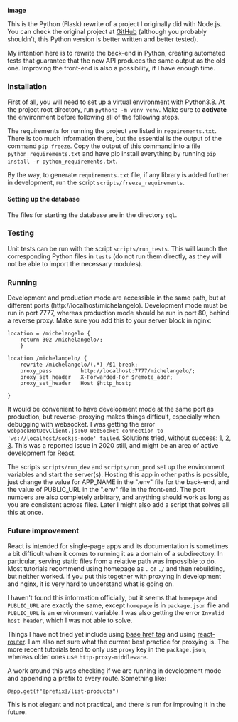 **image**

This is the Python (Flask) rewrite of a project I originally did with Node.js. You can check the original project at [GitHub](https://github.com/moraesvic/davinci) (although you probably shouldn't, this Python version is better written and better tested).

My intention here is to rewrite the back-end in Python, creating automated tests that guarantee that the new API produces the same output as the old one. Improving the front-end is also a possibility, if I have enough time.

### Installation

First of all, you will need to set up a virtual environment with Python3.8. At the project root directory, run `python3 -m venv venv`. Make sure to **activate** the environment before following all of the following steps.

The requirements for running the project are listed in `requirements.txt`. There is too much information there, but the essential is the output of the command `pip freeze`. Copy the output of this command into a file `python_requirements.txt` and have pip install everything by running `pip install -r python_requirements.txt`.

By the way, to generate `requirements.txt` file, if any library is added further in development, run the script `scripts/freeze_requirements`.

#### Setting up the database

The files for starting the database are in the directory `sql`.

### Testing

Unit tests can be run with the script `scripts/run_tests`. This will launch the corresponding Python files in `tests` (do not run them directly, as they will not be able to import the necessary modules).

### Running

Development and production mode are accessible in the same path, but at different ports (http://localhost/michelangelo). Development mode must be run in port 7777, whereas production mode should be run in port 80, behind a reverse proxy. Make sure you add this to your server block in nginx:

```
location = /michelangelo {
	return 302 /michelangelo/;
    }

location /michelangelo/ {
    rewrite /michelangelo/(.*) /$1 break;
    proxy_pass         http://localhost:7777/michelangelo/;
    proxy_set_header   X-Forwarded-For $remote_addr;
    proxy_set_header   Host $http_host;
    
}
```

It would be convenient to have development mode at the same port as production, but reverse-proxying makes things difficult, especially when debugging with websocket. I was getting the error `webpackHotDevClient.js:60 WebSocket connection to 'ws://localhost/sockjs-node' failed`. Solutions tried, without success: [1](https://stackoverflow.com/questions/60328836/how-to-proxy-a-websocket-connection), [2](https://stackoverflow.com/questions/59794148/webpack-with-proxy-the-development-server-has-disconnected), [3](https://stackoverflow.com/questions/58088218/websockets-in-create-react-app-with-webpack-proxy). This was a reported issue in 2020 still, and might be an area of active development for React.

The scripts `scripts/run_dev` and `scripts/run_prod` set up the environment variables and start the server(s). Hosting this app in other paths is possible, just change the value for APP_NAME in the ".env" file for the back-end, and the value of PUBLIC_URL in the ".env" file in the front-end. The port numbers are also completely arbitrary, and anything should work as long as you are consistent across files. Later I might also add a script that solves all this at once.

### Future improvement

React is intended for single-page apps and its documentation is sometimes a bit difficult when it comes to running it as a domain of a subdirectory. In particular, serving static files from a relative path was impossible to do. Most tutorials recommend using homepage as `.` or `./` and then rebuilding, but neither worked. If you put this together with proxying in development and nginx, it is very hard to understand what is going on.

I haven't found this information officially, but it seems that `homepage` and `PUBLIC_URL` are exactly the same, except `homepage` is in `package.json` file and `PUBLIC_URL` is an environment variable. I was also getting the error `Invalid host header`, which I was not able to solve.

Things I have not tried yet include using [base href tag](https://skryvets.com/blog/2018/09/20/an-elegant-solution-of-deploying-react-app-into-a-subdirectory/) and using [react-router](https://www.npmjs.com/package/react-router). I am also not sure what the current best practice for proxying is. The more recent tutorials tend to only use `proxy` key in the `package.json`, whereas older ones use `http-proxy-middleware`.

A work around this was checking if we are running in development mode and appending a prefix to every route. Something like:

```
@app.get(f"{prefix}/list-products")
```

This is not elegant and not practical, and there is run for improving it in the future.